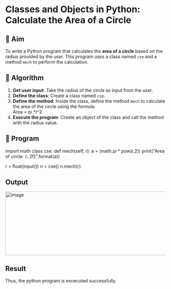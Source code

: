 # Classes and Objects in Python: Calculate the Area of a Circle

## 🎯 Aim
To write a Python program that calculates the **area of a circle** based on the radius provided by the user. This program uses a class named `cse` and a method `mech` to perform the calculation.

## 🧠 Algorithm
1. **Get user input**: Take the radius of the circle as input from the user.
2. **Define the class**: Create a class named `cse`.
3. **Define the method**: Inside the class, define the method `mech` to calculate the area of the circle using the formula:  
   Area = pi *r^2 
4. **Execute the program**: Create an object of the class and call the method with the radius value.

## 🧾 Program
import math
class cse:
    def mech(self, r):
        a = (math.pi * pow(r,2))
        print("Area of circle: {:.2f}".format(a))
        
r = float(input())
n = cse()
n.mech(r)

## Output

<img width="635" height="200" alt="image" src="https://github.com/user-attachments/assets/a37acd09-a667-465c-99aa-9a3b5892468a" />

## Result
Thus, the python program is excecuted successfully.
